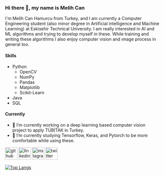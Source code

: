 ### Hi there 👋, my name is Melih Can
I'm Melih Can Hamurcu from Turkey, and I am currently a Computer Engineering student (also minor degree in Artificial intelligence and Machine Learning) at Eskisehir Technical University. I am really interested in AI and ML algorithms and trying to develop myself in these. While training and writing these algorithms I also enjoy computer vision and ımage process in general too.

#### Skills
+ Python
    + OpenCV
    + NumPy
    + Pandas
    + Matplotlib
    + Scikit-Learn
+ Java
+ SQL

#### Currently
- 🔭 I’m currently working on a deep learning based computer vision project to apply TÜBİTAK in Turkey. 
- 🌱 I’m currently studying Tensorflow, Keras, and Pytorch to be more comfortable while using these. 


[<img src='https://cdn.jsdelivr.net/npm/simple-icons@3.0.1/icons/github.svg' alt='github' height='40'>](https://github.com/MelihCan9)  [<img src='https://cdn.jsdelivr.net/npm/simple-icons@3.0.1/icons/linkedin.svg' alt='linkedin' height='40'>](https://www.linkedin.com/in/https://www.linkedin.com/in/melih-can-hamurcu-404375197//)  [<img src='https://cdn.jsdelivr.net/npm/simple-icons@3.0.1/icons/instagram.svg' alt='instagram' height='40'>](https://www.instagram.com/https://www.instagram.com/melihchamurcu//)  [<img src='https://cdn.jsdelivr.net/npm/simple-icons@3.0.1/icons/twitter.svg' alt='twitter' height='40'>](https://twitter.com/https://twitter.com/mcanhmrc)  

[![Top Langs](https://github-readme-stats.vercel.app/api/top-langs/?username=MelihCan9)](https://github.com/anuraghazra/github-readme-stats)

